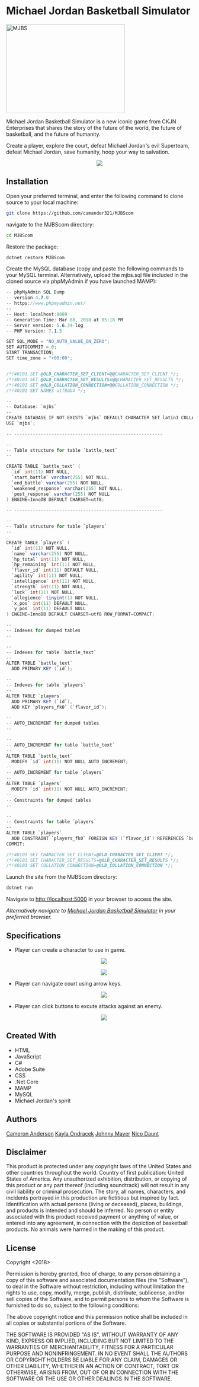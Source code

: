 # Michael Jordan Basketball Simulator
<img align="center" width="320" height="240" title="MJBS" src="logo.png">

Michael Jordan Basketball Simulator is a new iconic game from CKJN Enterprises that shares the story of the future of the world, the future of basketball, and the future of humanity.

Create a player, explore the court, defeat Michael Jordan's evil Superteam, defeat Michael Jordan, save humanity, hoop your way to salvation.

<p align="center">
    <img src="SCREENSHOT HERE">
</p>

## Installation

Open your preferred terminal, and enter the following command to clone source to your local machine:
```sh
git clone https://github.com/camander321/MJBScom
```

navigate to the MJBScom directory:
```sh
cd MJBScom
```

Restore the package:
```sh
dotnet restore MJBScom
```

Create the MySQL database (copy and paste the following commands to your MySQL terminal.  Alternatively, upload the mjbs.sql file included in the cloned source via phpMyAdmin if you have launched MAMP):
```csharp
-- phpMyAdmin SQL Dump
-- version 4.7.0
-- https://www.phpmyadmin.net/
--
-- Host: localhost:8889
-- Generation Time: Mar 08, 2018 at 05:18 PM
-- Server version: 5.6.34-log
-- PHP Version: 7.1.5

SET SQL_MODE = "NO_AUTO_VALUE_ON_ZERO";
SET AUTOCOMMIT = 0;
START TRANSACTION;
SET time_zone = "+00:00";


/*!40101 SET @OLD_CHARACTER_SET_CLIENT=@@CHARACTER_SET_CLIENT */;
/*!40101 SET @OLD_CHARACTER_SET_RESULTS=@@CHARACTER_SET_RESULTS */;
/*!40101 SET @OLD_COLLATION_CONNECTION=@@COLLATION_CONNECTION */;
/*!40101 SET NAMES utf8mb4 */;

--
-- Database: `mjbs`
--
CREATE DATABASE IF NOT EXISTS `mjbs` DEFAULT CHARACTER SET latin1 COLLATE latin1_swedish_ci;
USE `mjbs`;

-- --------------------------------------------------------

--
-- Table structure for table `battle_text`
--

CREATE TABLE `battle_text` (
  `id` int(11) NOT NULL,
  `start_battle` varchar(255) NOT NULL,
  `end_battle` varchar(255) NOT NULL,
  `weakened_response` varchar(255) NOT NULL,
  `post_response` varchar(255) NOT NULL
) ENGINE=InnoDB DEFAULT CHARSET=utf8;

-- --------------------------------------------------------

--
-- Table structure for table `players`
--

CREATE TABLE `players` (
  `id` int(11) NOT NULL,
  `name` varchar(255) NOT NULL,
  `hp_total` int(11) NOT NULL,
  `hp_remaining` int(11) NOT NULL,
  `flavor_id` int(11) DEFAULT NULL,
  `agility` int(11) NOT NULL,
  `intelligence` int(11) NOT NULL,
  `strength` int(11) NOT NULL,
  `luck` int(11) NOT NULL,
  `allegience` tinyint(1) NOT NULL,
  `x_pos` int(11) DEFAULT NULL,
  `y_pos` int(11) DEFAULT NULL
) ENGINE=InnoDB DEFAULT CHARSET=utf8 ROW_FORMAT=COMPACT;

--
-- Indexes for dumped tables
--

--
-- Indexes for table `battle_text`
--
ALTER TABLE `battle_text`
  ADD PRIMARY KEY (`id`);

--
-- Indexes for table `players`
--
ALTER TABLE `players`
  ADD PRIMARY KEY (`id`),
  ADD KEY `players_fk0` (`flavor_id`);

--
-- AUTO_INCREMENT for dumped tables
--

--
-- AUTO_INCREMENT for table `battle_text`
--
ALTER TABLE `battle_text`
  MODIFY `id` int(11) NOT NULL AUTO_INCREMENT;
--
-- AUTO_INCREMENT for table `players`
--
ALTER TABLE `players`
  MODIFY `id` int(11) NOT NULL AUTO_INCREMENT;
--
-- Constraints for dumped tables
--

--
-- Constraints for table `players`
--
ALTER TABLE `players`
  ADD CONSTRAINT `players_fk0` FOREIGN KEY (`flavor_id`) REFERENCES `battle_text` (`id`) ON DELETE CASCADE;
COMMIT;

/*!40101 SET CHARACTER_SET_CLIENT=@OLD_CHARACTER_SET_CLIENT */;
/*!40101 SET CHARACTER_SET_RESULTS=@OLD_CHARACTER_SET_RESULTS */;
/*!40101 SET COLLATION_CONNECTION=@OLD_COLLATION_CONNECTION */;
```

Launch the site from the MJBScom directory:
```sh
dotnet run
```

Navigate to [http://localhost:5000](http://localhost:5000) in your browser to access the site.

*Alternatively navigate to [Michael Jordan Basketball Simulator](http://www.michaeljordanbasketballsimulator.com) in your preferred browser.*

## Specifications
* Player can create a character to use in game.
        <p align="center">
            <img src="CreatePlayer.png">
        </p>
        <p align="center">
            <img src="CreatedPlayer.png">
        </p>

* Player can navigate court using arrow keys.
        <p align="center">
             <img src="movement.gif">
         </p>

* Player can click buttons to excute attacks against an enemy.
        <p align="center">
             <img src="battle.png">
         </p>

## Created With
* HTML
* JavaScript
* C#
* Adobe Suite
* CSS
* .Net Core
* MAMP
* MySQL
* Michael Jordan's spirit

## Authors
[Cameron Anderson](https://github.com/camander321)
[Kayla Ondracek](https://github.com/grepcats)
[Johnny Mayer](https://github.com/johnnymayer)
[Nico Daunt](https://github.com/vrnico)



## Disclaimer
This product is protected under any copyright laws of the United States and other countries throughout the world. Country of first publication: United States of America. Any unauthorized exhibition, distribution, or copying of this product or any part thereof (including soundtrack) will not result in any civil liability or criminal prosecution. The story, all names, characters, and incidents portrayed in this production are fictitious but inspired by fact. Identification with actual persons (living or deceased), places, buildings, and products is intended and should be inferred. No person or entity associated with this product received payment or anything of value, or entered into any agreement, in connection with the depiction of basketball products. No animals were harmed in the making of this product.

## License
Copyright <2018> <CKJN Enterprises>

Permission is hereby granted, free of charge, to any person obtaining a copy of this software and associated documentation files (the "Software"), to deal in the Software without restriction, including without limitation the rights to use, copy, modify, merge, publish, distribute, sublicense, and/or sell copies of the Software, and to permit persons to whom the Software is furnished to do so, subject to the following conditions:

The above copyright notice and this permission notice shall be included in all copies or substantial portions of the Software.

THE SOFTWARE IS PROVIDED "AS IS", WITHOUT WARRANTY OF ANY KIND, EXPRESS OR IMPLIED, INCLUDING BUT NOT LIMITED TO THE WARRANTIES OF MERCHANTABILITY, FITNESS FOR A PARTICULAR PURPOSE AND NONINFRINGEMENT. IN NO EVENT SHALL THE AUTHORS OR COPYRIGHT HOLDERS BE LIABLE FOR ANY CLAIM, DAMAGES OR OTHER LIABILITY, WHETHER IN AN ACTION OF CONTRACT, TORT OR OTHERWISE, ARISING FROM, OUT OF OR IN CONNECTION WITH THE SOFTWARE OR THE USE OR OTHER DEALINGS IN THE SOFTWARE.